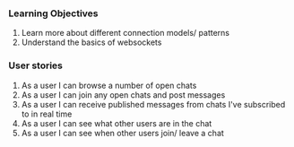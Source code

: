 ### Learning Objectives
1. Learn more about different connection models/ patterns
2. Understand the basics of websockets

### User stories
1. As a user I can browse a number of open chats
2. As a user I can join any open chats and post messages
3. As a user I can receive published messages from chats I've subscribed to in real time
4. As a user I can see what other users are in the chat
5. As a user I can see when other users join/ leave a chat
